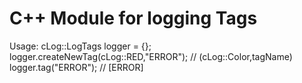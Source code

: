 <h1>C++ Module for logging Tags</h1>
Usage:
cLog::LogTags logger = {};
logger.createNewTag(cLog::RED,"ERROR"); // (cLog::Color,tagName)
logger.tag("ERROR"); // [ERROR]
